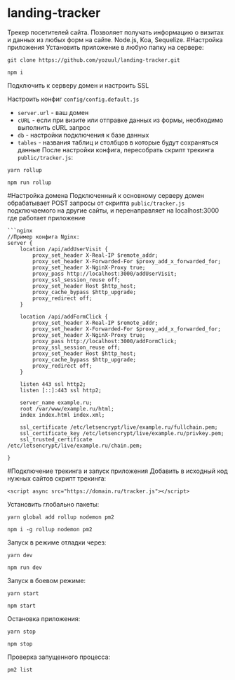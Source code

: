 # landing-tracker
Трекер посетителей сайта. Позволяет получать информацию о визитах и данных из любых форм на сайте.
Node.js, Koa, Sequelize.
#Настройка приложения
Установить приложение в любую папку на сервере:
```
git clone https://github.com/yozuul/landing-tracker.git
```
```
npm i
```
Подключить к серверу домен и настроить SSL

Настроить конфиг `config/config.default.js`
- `server.url` - ваш домен
- `cURL` - если при визите или отправке данных из формы, необходимо выполнить cURL запрос
- `db` - настройки подключения к базе данных
- `tables` - названия таблиц и столбцов в которые будут сохраняться данные
После настройки конфига, пересобрать скрипт трекинга `public/tracker.js`:
```
yarn rollup
```
```
npm run rollup
```
#Настройка домена
Подключенный к основному серверу домен обрабатывает POST запросы от скрипта `public/tracker.js` подключаемого на другие сайты, и перенаправляет на localhost:3000 где работает приложение
```
```nginx
//Пример конфига Nginx:
server {
    location /api/addUserVisit {
        proxy_set_header X-Real-IP $remote_addr;
        proxy_set_header X-Forwarded-For $proxy_add_x_forwarded_for;
        proxy_set_header X-NginX-Proxy true;
        proxy_pass http://localhost:3000/addUserVisit;
        proxy_ssl_session_reuse off;
        proxy_set_header Host $http_host;
        proxy_cache_bypass $http_upgrade;
        proxy_redirect off;
    }

    location /api/addFormClick {
        proxy_set_header X-Real-IP $remote_addr;
        proxy_set_header X-Forwarded-For $proxy_add_x_forwarded_for;
        proxy_set_header X-NginX-Proxy true;
        proxy_pass http://localhost:3000/addFormClick;
        proxy_ssl_session_reuse off;
        proxy_set_header Host $http_host;
        proxy_cache_bypass $http_upgrade;
        proxy_redirect off;
    }

    listen 443 ssl http2;
    listen [::]:443 ssl http2;

    server_name example.ru;
    root /var/www/example.ru/html;
    index index.html index.xml;

    ssl_certificate /etc/letsencrypt/live/example.ru/fullchain.pem;
    ssl_certificate_key /etc/letsencrypt/live/example.ru/privkey.pem;
    ssl_trusted_certificate /etc/letsencrypt/live/example.ru/chain.pem;

}
```
#Подключение трекинга и запуск приложения
Добавить в исходный код нужных сайтов скрипт трекинга:
```
<script async src="https://domain.ru/tracker.js"></script>
```
Установить глобально пакеты:
```
yarn global add rollup nodemon pm2
```
```
npm i -g rollup nodemon pm2
```
Запуск в режиме отладки через:
```
yarn dev
```
```
npm run dev
```
Запуск в боевом режиме:
```
yarn start
```
```
npm start
```
Остановка приложения:
```
yarn stop
```
```
npm stop
```
Проверка запущенного процесса:
```
pm2 list
```
